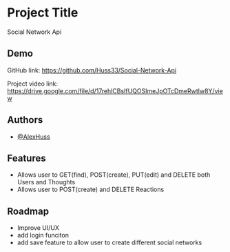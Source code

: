 # Project Title

Social Network Api
## Demo

GitHub link: https://github.com/Huss33/Social-Network-Api

Project video link: https://drive.google.com/file/d/17rehlCBsIfUQOSImeJpOTcDmeRwtlw8Y/view 

## Authors

- [@AlexHuss](https://github.com/Huss33)

## Features

- Allows user to GET(find), POST(create), PUT(edit) and DELETE both Users and Thoughts
- Allows user to POST(create) and DELETE Reactions

## Roadmap

- Improve UI/UX
- add login funciton
- add save feature to allow user to create different social networks


